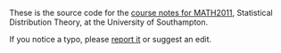 These is the source code for the [course notes for MATH2011](https://heogden.github.io/math2011/), Statistical Distribution Theory, at the University of Southampton. 

If you notice a typo, please [report it](https://github.com/heogden/math2011/issues) or suggest an edit.
